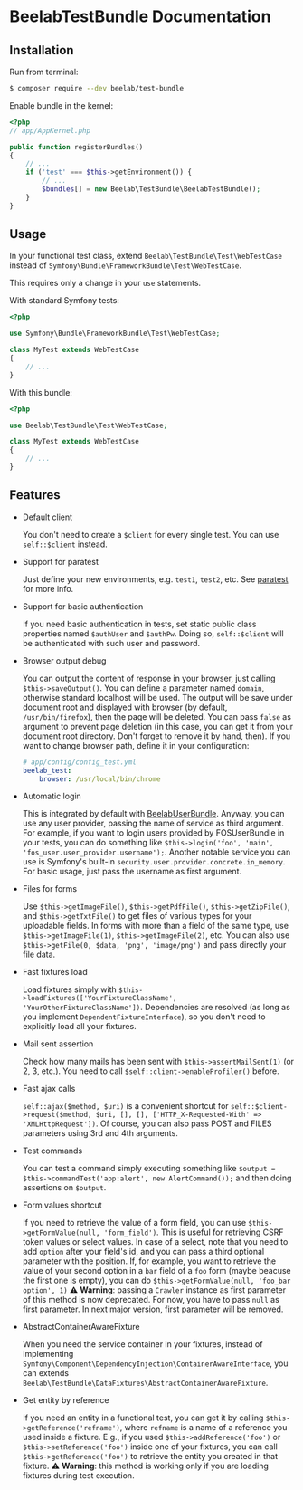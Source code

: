 BeelabTestBundle Documentation
==============================

## Installation

Run from terminal:

```bash
$ composer require --dev beelab/test-bundle
```

Enable bundle in the kernel:

```php
<?php
// app/AppKernel.php

public function registerBundles()
{
    // ...
    if ('test' === $this->getEnvironment()) {
        // ...
        $bundles[] = new Beelab\TestBundle\BeelabTestBundle();
    }
}
```

## Usage

In your functional test class, extend `Beelab\TestBundle\Test\WebTestCase` instead of
`Symfony\Bundle\FrameworkBundle\Test\WebTestCase`.

This requires only a change in your ``use`` statements.

With standard Symfony tests:
```php
<?php

use Symfony\Bundle\FrameworkBundle\Test\WebTestCase;

class MyTest extends WebTestCase
{
    // ...
}
```

With this bundle:
```php
<?php

use Beelab\TestBundle\Test\WebTestCase;

class MyTest extends WebTestCase
{
    // ...
}
```

## Features

* Default client

  You don't need to create a `$client` for every single test. You can use `self::$client` instead.

* Support for paratest

  Just define your new environments, e.g. `test1`, `test2`, etc. See [paratest](https://github.com/brianium/paratest)
  for more info.

* Support for basic authentication

  If you need basic authentication in tests, set static public class properties named `$authUser` and `$authPw`.
  Doing so, `self::$client` will be authenticated with such user and password.

* Browser output debug

  You can output the content of response in your browser, just calling `$this->saveOutput()`. You can define a
  parameter named `domain`, otherwise standard localhost will be used. The output will be save under document root and
  displayed with browser (by default, `/usr/bin/firefox`), then the page will be deleted. You can pass `false` as argument
  to prevent page deletion (in this case, you can get it from your document root directory. Don't forget to remove it by
  hand, then). If you want to change browser path, define it in your configuration:
  ```yaml
  # app/config/config_test.yml
  beelab_test:
      browser: /usr/local/bin/chrome
  ```

* Automatic login

  This is integrated by default with [BeelabUserBundle](https://github.com/Bee-Lab/BeelabUserBundle).
  Anyway, you can use any user provider, passing the name of service as third argument.
  For example, if you want to login users provided by FOSUserBundle in your tests, you can do something like
  `$this->login('foo', 'main', 'fos_user.user_provider.username');`.
  Another notable service you can use is Symfony's built-in `security.user.provider.concrete.in_memory`.
  For basic usage, just pass the username as first argument.

* Files for forms

  Use `$this->getImageFile()`, `$this->getPdfFile()`, `$this->getZipFile()`, and `$this->getTxtFile()` to get
  files of various types for your uploadable fields.
  In forms with more than a field of the same type, use `$this->getImageFile(1)`, `$this->getImageFile(2)`, etc.
  You can also use `$this->getFile(0, $data, 'png', 'image/png')` and pass directly your file data.

* Fast fixtures load

  Load fixtures simply with `$this->loadFixtures(['YourFixtureClassName', 'YourOtherFixtureClassName'])`. Dependencies
  are resolved (as long as you implement `DependentFixtureInterface`), so you don't need to explicitly load all your fixtures.

* Mail sent assertion

  Check how many mails has been sent with `$this->assertMailSent(1)` (or 2, 3, etc.). You need to call
  `$self::client->enableProfiler()` before.

* Fast ajax calls

  `self::ajax($method, $uri)` is a convenient shortcut for
  `self::$client->request($method, $uri, [], [], ['HTTP_X-Requested-With' => 'XMLHttpRequest'])`. Of course, you
  can also pass POST and FILES parameters using 3rd and 4th arguments.

* Test commands

  You can test a command simply executing something like `$output = $this->commandTest('app:alert', new AlertCommand());`
  and then doing assertions on `$output`.

* Form values shortcut

  If you need to retrieve the value of a form field, you can use `$this->getFormValue(null, 'form_field')`. This
  is useful for retrieving CSRF token values or select values. In case of a select, note that you need to add `option`
  after your field's id, and you can pass a third optional parameter with the position. If, for example, you want to
  retrieve the value of your second option in a `bar` field of a `foo` form (maybe beacuse the first one is empty),
  you can do `$this->getFormValue(null, 'foo_bar option', 1)`
  ⚠️️ **Warning**: passing a `Crawler` instance as first parameter of this method is now deprecated. For now, you have
  to pass `null` as first parameter. In next major version, first parameter will be removed.

* AbstractContainerAwareFixture

  When you need the service container in your fixtures, instead of implementing
  `Symfony\Component\DependencyInjection\ContainerAwareInterface`, you can extends
  `Beelab\TestBundle\DataFixtures\AbstractContainerAwareFixture`.

* Get entity by reference

  If you need an entity in a functional test, you can get it by calling `$this->getReference('refname')`, where
  `refname` is a name of a reference you used inside a fixture. E.g., if you used `$this->addReference('foo')` or
  `$this->setReference('foo')` inside one of your fixtures, you can call `$this->getReference('foo')` to retrieve
  the entity you created in that fixture. ⚠️️ **Warning**: this method is working only if you are loading fixtures during test execution.
